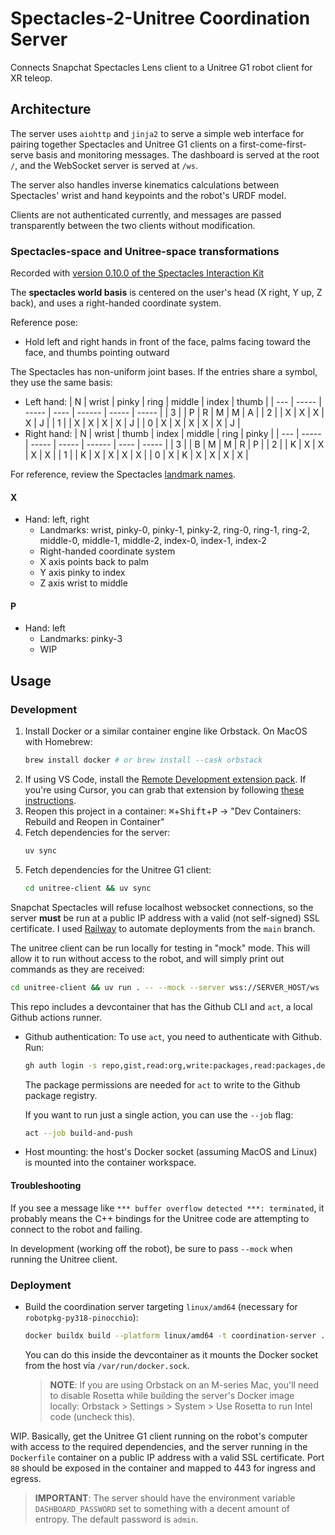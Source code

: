 # Spectacles-2-Unitree Coordination Server

Connects Snapchat Spectacles Lens client to a Unitree G1 robot client for XR teleop.

## Architecture

The server uses `aiohttp` and `jinja2` to serve a simple web interface for pairing together Spectacles and Unitree G1 clients on a first-come-first-serve basis and monitoring messages. The dashboard is served at the root `/`, and the WebSocket server is served at `/ws`.

The server also handles inverse kinematics calculations between Spectacles' wrist and hand keypoints and the robot's URDF model.

Clients are not authenticated currently, and messages are passed transparently between the two clients without modification.

### Spectacles-space and Unitree-space transformations

Recorded with [version 0.10.0 of the Spectacles Interaction Kit][SIK-0.10.0]

The **spectacles world basis** is centered on the user's head (X right, Y up, Z back), and uses a right-handed coordinate system.

Reference pose:
 - Hold left and right hands in front of the face, palms facing toward the face, and thumbs pointing outward

The Spectacles has non-uniform joint bases.
If the entries share a symbol, they use the same basis:

- Left hand:
  | N   | wrist | pinky | ring | middle | index | thumb |
  | --- | ----- | ----- | ---- | ------ | ----- | ----- |
  | 3   |       | P     | R    | M      | M     | A     |
  | 2   |       | X     | X    | X      | X     | J     |
  | 1   |       | X     | X    | X      | X     | J     |
  | 0   | X     | X     | X    | X      | X     | J     |
- Right hand:
  | N   | wrist | thumb | index | middle | ring | pinky |
  | --- | ----- | ----- | ----- | ------ | ---- | ----- |
  | 3   |       | B     | M     | M      | R    | P     |
  | 2   |       | K     | X     | X      | X    | X     |
  | 1   |       | K     | X     | X      | X    | X     |
  | 0   | X     | K     | X     | X      | X    | X     |


For reference, review the Spectacles [landmark names].

#### X
  - Hand: left, right
    - Landmarks: wrist, pinky-0, pinky-1, pinky-2, ring-0, ring-1, ring-2, middle-0, middle-1, middle-2, index-0, index-1, index-2
    - Right-handed coordinate system
    - X axis points back to palm
    - Y axis pinky to index
    - Z axis wrist to middle

#### P

 - Hand: left
   - Landmarks: pinky-3
   - WIP

## Usage

### Development

1. Install Docker or a similar container engine like Orbstack. On MacOS with Homebrew:
   ```sh
   brew install docker # or brew install --cask orbstack
   ```
2. If using VS Code, install the [Remote Development extension pack](vscode:extension/ms-vscode-remote.vscode-remote-extensionpack). If you're using Cursor, you can grab that extension by following [these instructions](https://www.cursor.com/en/how-to-install-extension).
3. Reopen this project in a container: <kbd>⌘</kbd>+<kbd>Shift</kbd>+<kbd>P</kbd> -> "Dev Containers: Rebuild and Reopen in Container"
4. Fetch dependencies for the server:
   ```sh
   uv sync
   ```
5. Fetch dependencies for the Unitree G1 client:
   ```sh
   cd unitree-client && uv sync
   ```

Snapchat Spectacles will refuse localhost websocket connections, so the server **must** be run at a public IP address with a valid (not self-signed) SSL certificate. I used [Railway](https://railway.com) to automate deployments from the `main` branch.

The unitree client can be run locally for testing in "mock" mode. This will allow it to run without access to the robot, and will simply print out commands as they are received:
```sh
cd unitree-client && uv run . -- --mock --server wss://SERVER_HOST/ws
```


This repo includes a devcontainer that has the Github CLI and `act`, a local Github actions runner.

- Github authentication: To use `act`, you need to authenticate with Github. Run:
  ```bash
  gh auth login -s repo,gist,read:org,write:packages,read:packages,delete:packages
  ```
  The package permissions are needed for `act` to write to the Github package registry.
  
  If you want to run just a single action, you can use the `--job` flag:
   ```bash
   act --job build-and-push
   ```
- Host mounting: the host's Docker socket (assuming MacOS and Linux) is mounted into the container workspace.

#### Troubleshooting

If you see a message like `*** buffer overflow detected ***: terminated`, it probably means the C++ bindings for the Unitree code are attempting to connect to the robot and failing.

In development (working off the robot), be sure to pass `--mock` when running the Unitree client.

### Deployment

- Build the coordination server targeting `linux/amd64` (necessary for `robotpkg-py318-pinocchio`):
  ```sh
  docker buildx build --platform linux/amd64 -t coordination-server .
  ```
  You can do this inside the devcontainer as it mounts the Docker socket from the host via `/var/run/docker.sock`.
   > **NOTE**: If you are using Orbstack on an M-series Mac, you'll need to disable Rosetta while building the server's Docker image locally: Orbstack > Settings > System > Use Rosetta to run Intel code (uncheck this).

WIP. Basically, get the Unitree G1 client running on the robot's computer with access to the required dependencies, and the server running in the `Dockerfile` container on a public IP address with a valid SSL certificate. Port `80` should be exposed in the container and mapped to 443 for ingress and egress.

> **IMPORTANT**: The server should have the environment variable `DASHBOARD_PASSWORD` set to something with a decent amount of entropy. The default password is `admin`.

[landmark names]: https://developers.snap.com/lens-studio/api/lens-scripting/enums/Packages_SpectaclesInteractionKit_Providers_HandInputData_LandmarkNames.LandmarkName.html
[SIK-0.10.0]: https://developers.snap.com/spectacles/spectacles-frameworks/spectacles-interaction-kit/release-notes#v0100